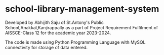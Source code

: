 # school-library-management-system
Developed by Abhijith Saju of St.Antony's Public School,Anakkal,Kanjirappally
as a part of Project Requirement Fulfilment of AISSCE-Class 12 for the academic year 2023-2024.

The code is made using Python Programming Language with MySQL connectivity for storage of data entered.

